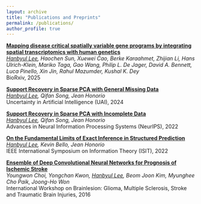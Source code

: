 ```yaml
---
layout: archive
title: "Publications and Preprints"
permalink: /publications/
author_profile: true
---
```


<!-- [**Matrix Completion from General Deterministic Sampling Patterns**](https://arxiv.org/abs/2306.02283)
<br>
*<ins>Hanbyul Lee</ins>, Rahul Mazumder, Qifan Song, Jean Honorio*
<br>
Under Review
 -->

[**Mapping disease critical spatially variable gene programs by integrating spatial transcriptomics with human genetics**](https://www.biorxiv.org/content/10.1101/2025.09.24.678397v1)
<br>
*<ins>Hanbyul Lee</ins>, Haochen Sun, Xuewei Cao, Berke Karaahmet, Zhijian Li, Hans Ulrich-Klein, Mariko Taga, Gao Wang, Philip L. De Jager, David A. Bennett, Luca Pinello, Xin Jin, Rahul Mazumder, Kushal K. Dey*
<br>
BioRxiv, 2025

[**Support Recovery in Sparse PCA with General Missing Data**](https://proceedings.mlr.press/v244/lee24a.html)
<br>
*<ins>Hanbyul Lee</ins>, Qifan Song, Jean Honorio*
<br>
Uncertainty in Artificial Intelligence (UAI), 2024


[**Support Recovery in Sparse PCA with Incomplete Data**](https://proceedings.neurips.cc/paper_files/paper/2022/hash/af050c48a0d8162e46b3d1952e7e374f-Abstract-Conference.html)
<br>
*<ins>Hanbyul Lee</ins>, Qifan Song, Jean Honorio*
<br>
Advances in Neural Information Processing Systems (NeurIPS), 2022


[**On the Fundamental Limits of Exact Inference in Structured Prediction**](https://dl.acm.org/doi/abs/10.1109/ISIT50566.2022.9834614)
<br>
*<ins>Hanbyul Lee</ins>, Kevin Bello, Jean Honorio*
<br>
IEEE International Symposium on Information Theory (ISIT), 2022

[**Ensemble of Deep Convolutional Neural Networks for Prognosis of Ischemic Stroke**](https://link.springer.com/chapter/10.1007/978-3-319-55524-9_22)
<br>
*Youngwon Choi, Yongchan Kwon, <ins>Hanbyul Lee</ins>, Beom Joon Kim, Myunghee Cho Paik, Joong-Ho Won*
<br>
International Workshop on Brainlesion: Glioma, Multiple Sclerosis, Stroke and Traumatic Brain Injuries, 2016



<!-- {% if author.googlescholar %}
  You can also find my articles on <u><a href="{{author.googlescholar}}">my Google Scholar profile</a>.</u>
{% endif %}

{% include base_path %}

{% for post in site.publications reversed %}
  {% include archive-single.html %}
{% endfor %}
 -->
